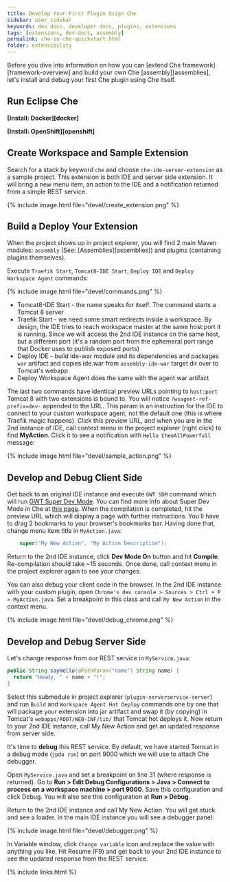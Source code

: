```yaml
---
title: Develop Your First Plugin Usign Che
sidebar: user_sidebar
keywords: dev docs, developer docs, plugins, extensions
tags: [extensions, dev-docs, assembly]
permalink: che-in-che-quickstart.html
folder: extensibility
---
```


Before you dive into information on how you can [extend Che framework][framework-overview] and build your own Che [assembly][assemblies], let's install and debug your first Che plugin using Che itself.

## Run Eclipse Che

**[Install: Docker][docker]**

**[Install: OpenShift][openshift]**

## Create Workspace and Sample Extension

Search for a stack by keyword `che` and choose `che-ide-server-extension` as a sample project. This extension is both IDE and server side extension. It will bring a new menu item, an action to the IDE and a notification returned from a simple REST service.   

{% include image.html file="devel/create_extension.png" %}

## Build a Deploy Your Extension

When the project shows up in project explorer, you will find 2 main Maven modules: `assembly` (See: [Assemblies][assemblies]) and plugins (containing plugins themselves).

Execute `Traefik Start`, `Tomcat8-IDE Start`, `Deploy IDE` and `Deploy Workspace Agent` commands:

{% include image.html file="devel/commands.png" %}

* Tomcat8-IDE Start - the name speaks for itself. The command starts a Tomcat 8 server
* Traefik Start - we need some smart redirects inside a workspace. By design, the IDE tries to reach workspace master at the same host:port it is running. Since we will access the 2nd IDE instance on the same host, but a different port (it's a random port from the ephemeral port range that Docker uses to publish exposed ports)
* Deploy IDE - build ide-war module and its dependencies and packages `war` artifact and copies ide.war from `assembly-ide-war` target dir over to Tomcat's webapp
* Deploy Workspace Agent does the same with the agent war artifact

The last two commands have identical preview URLs pointing to `host:port` Tomcat 8 with two extensions is bound to. You will notice `?wsagent-ref-prefix=dev-` appended to the URL. This param is an instruction for the IDE to connect to your custom workspace agent, not the default one (this is where Traefik magic happens). Click this preview URL, and when you are in the 2nd instance of IDE, call context menu in the project explorer (right click) to find **MyAction**. Click it to see a notification with `Hello CheeAllPowerfull` message:

{% include image.html file="devel/sample_action.png" %}

## Develop and Debug Client Side

Get back to an original IDE instance and execute `GWT SDM` command which will run [GWT Super Dev Mode](http://www.gwtproject.org/articles/superdevmode.html). You can find more info about Super Dev Mode in Che at [this page](ide-extensions-gwt.html#debugging-with-super-devmode). When the compilation is completed, hit the preview URL which will display a page with further instructions. You'll have to drag 2 bookmarks to your browser's bookmarks bar. Having done that, change menu item title in `MyAction.java`:

```java
    super("My New Action", "My Action Description");
```

Return to the 2nd IDE instance, click **Dev Mode On** button and hit **Compile**. Re-compilation should take ~15 seconds. Once done, call context menu in the project explorer again to see your changes.

You can also debug your client code in the browser. In the 2nd IDE instance with your custom plugin, open `Chrome's dev console > Sources > Ctrl + P > MyAction.java`. Set a breakpoint in this class and call `My New Action` in the context menu.

{% include image.html file="devel/debug_chrome.png" %}

## Develop and Debug Server Side

Let's change response from our REST service in `MyService.java`:

```java
public String sayHello(@PathParam("name") String name) {
  return "Howdy, " + name + "!";
}
```

Select this submodule in project explorer (`plugin-serverservice-server`) and run `Build` and `Workspace Agent Hot Deploy` commands one by one that will package your extension into jar artifact and swap it (by copying) in Tomcat's `webapps/ROOT/WEB-INF/lib/` that Tomcat hot deploys it. Now return to your 2nd IDE instance, call My New Action and get an updated response from server side.

It's time to **debug** this REST service. By default, we have started Tomcat in a debug mode (`jpda run`) on port 9000 which we will use to attach Che debugger.

Open `MyService.java` and set a breakpoint on line 31 (where response is returned). Go to **Run > Edit Debug Configurations > Java > Connect to process on a workspace machine > port 9000**. Save this configuration and click Debug. You will also see this configuration at **Run > Debug**.

Return to the 2nd IDE instance and call My New Action. You will get stuck and see a loader. In the main IDE instance you will see a debugger panel:

{% include image.html file="devel/debugger.png" %}

In Variable window, click `Change variable` icon and replace the value with anything you like. Hit Resume (F9) and get back to your 2nd IDE instance to see the updated response from the REST service.

{% include links.html %}
